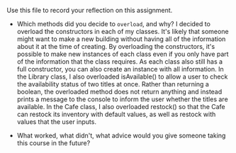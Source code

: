 Use this file to record your reflection on this assignment.

- Which methods did you decide to `overload`, and why?
I decided to overload the constructors in each of my classes. It's likely that someone might want to make a new building without having all of the information about it at the time of creating. By overloading the constructors, it's possible to make new instances of each class even if you only have part of the information that the class requires. As each class also still has a full constructor, you can also create an instance with all information.
In the Library class, I also overloaded isAvailable() to allow a user to check the availability status of two titles at once. Rather than returning a boolean, the overloaded method does not return anything and instead prints a message to the console to inform the user whether the titles are available.
In the Cafe class, I also overloaded restock() so that the Cafe can restock its inventory with default values, as well as restock with values that the user inputs.

- What worked, what didn't, what advice would you give someone taking this course in the future?
